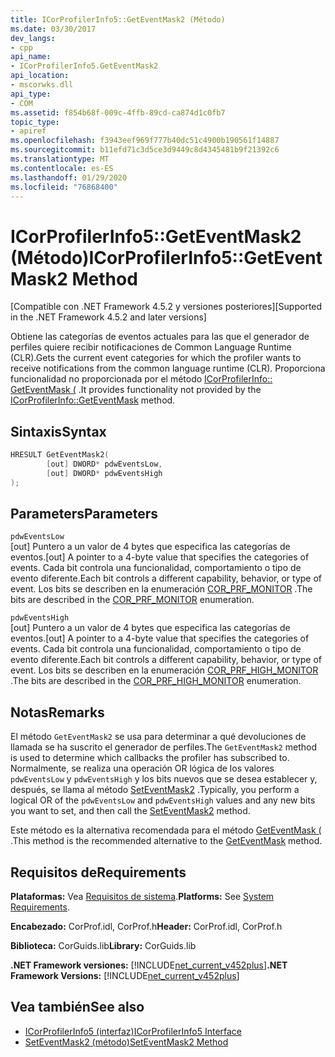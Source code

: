 ```yaml
---
title: ICorProfilerInfo5::GetEventMask2 (Método)
ms.date: 03/30/2017
dev_langs:
- cpp
api_name:
- ICorProfilerInfo5.GetEventMask2
api_location:
- mscorwks.dll
api_type:
- COM
ms.assetid: f854b68f-009c-4ffb-89cd-ca874d1c0fb7
topic_type:
- apiref
ms.openlocfilehash: f3943eef969f777b40dc51c4900b190561f14887
ms.sourcegitcommit: b11efd71c3d5ce3d9449c8d4345481b9f21392c6
ms.translationtype: MT
ms.contentlocale: es-ES
ms.lasthandoff: 01/29/2020
ms.locfileid: "76868400"
---
```

# <a name="icorprofilerinfo5geteventmask2-method"></a><span data-ttu-id="1d880-102">ICorProfilerInfo5::GetEventMask2 (Método)</span><span class="sxs-lookup"><span data-stu-id="1d880-102">ICorProfilerInfo5::GetEventMask2 Method</span></span>
<span data-ttu-id="1d880-103">[Compatible con .NET Framework 4.5.2 y versiones posteriores]</span><span class="sxs-lookup"><span data-stu-id="1d880-103">[Supported in the .NET Framework 4.5.2 and later versions]</span></span>  
  
 <span data-ttu-id="1d880-104">Obtiene las categorías de eventos actuales para las que el generador de perfiles quiere recibir notificaciones de Common Language Runtime (CLR).</span><span class="sxs-lookup"><span data-stu-id="1d880-104">Gets the current event categories for which the profiler wants to receive notifications from the common language runtime (CLR).</span></span>  <span data-ttu-id="1d880-105">Proporciona funcionalidad no proporcionada por el método [ICorProfilerInfo:: GetEventMask (](icorprofilerinfo-geteventmask-method.md) .</span><span class="sxs-lookup"><span data-stu-id="1d880-105">It provides functionality not provided by the [ICorProfilerInfo::GetEventMask](icorprofilerinfo-geteventmask-method.md) method.</span></span>  
  
## <a name="syntax"></a><span data-ttu-id="1d880-106">Sintaxis</span><span class="sxs-lookup"><span data-stu-id="1d880-106">Syntax</span></span>  
  
```cpp
HRESULT GetEventMask2(  
        [out] DWORD* pdwEventsLow,  
        [out] DWORD* pdwEventsHigh  
);  
```  
  
## <a name="parameters"></a><span data-ttu-id="1d880-107">Parameters</span><span class="sxs-lookup"><span data-stu-id="1d880-107">Parameters</span></span>  
 `pdwEventsLow`  
 <span data-ttu-id="1d880-108">[out] Puntero a un valor de 4 bytes que especifica las categorías de eventos.</span><span class="sxs-lookup"><span data-stu-id="1d880-108">[out] A pointer to a 4-byte value that specifies the categories of events.</span></span> <span data-ttu-id="1d880-109">Cada bit controla una funcionalidad, comportamiento o tipo de evento diferente.</span><span class="sxs-lookup"><span data-stu-id="1d880-109">Each bit controls a different capability, behavior, or type of event.</span></span> <span data-ttu-id="1d880-110">Los bits se describen en la enumeración [COR_PRF_MONITOR](cor-prf-monitor-enumeration.md) .</span><span class="sxs-lookup"><span data-stu-id="1d880-110">The bits are described in the [COR_PRF_MONITOR](cor-prf-monitor-enumeration.md) enumeration.</span></span>  
  
 `pdwEventsHigh`  
 <span data-ttu-id="1d880-111">[out] Puntero a un valor de 4 bytes que especifica las categorías de eventos.</span><span class="sxs-lookup"><span data-stu-id="1d880-111">[out] A pointer to a 4-byte value that specifies the categories of events.</span></span>  <span data-ttu-id="1d880-112">Cada bit controla una funcionalidad, comportamiento o tipo de evento diferente.</span><span class="sxs-lookup"><span data-stu-id="1d880-112">Each bit controls a different capability, behavior, or type of event.</span></span> <span data-ttu-id="1d880-113">Los bits se describen en la enumeración [COR_PRF_HIGH_MONITOR](cor-prf-high-monitor-enumeration.md) .</span><span class="sxs-lookup"><span data-stu-id="1d880-113">The bits are described in the [COR_PRF_HIGH_MONITOR](cor-prf-high-monitor-enumeration.md) enumeration.</span></span>  
  
## <a name="remarks"></a><span data-ttu-id="1d880-114">Notas</span><span class="sxs-lookup"><span data-stu-id="1d880-114">Remarks</span></span>  
 <span data-ttu-id="1d880-115">El método `GetEventMask2` se usa para determinar a qué devoluciones de llamada se ha suscrito el generador de perfiles.</span><span class="sxs-lookup"><span data-stu-id="1d880-115">The `GetEventMask2` method is used to determine which callbacks the profiler has subscribed to.</span></span> <span data-ttu-id="1d880-116">Normalmente, se realiza una operación OR lógica de los valores `pdwEventsLow` y `pdwEventsHigh` y los bits nuevos que se desea establecer y, después, se llama al método [SetEventMask2](icorprofilerinfo5-seteventmask2-method.md) .</span><span class="sxs-lookup"><span data-stu-id="1d880-116">Typically, you perform a logical OR of the `pdwEventsLow` and `pdwEventsHigh` values and any new bits you want to set, and then call the [SetEventMask2](icorprofilerinfo5-seteventmask2-method.md) method.</span></span>  
  
 <span data-ttu-id="1d880-117">Este método es la alternativa recomendada para el método [GetEventMask (](icorprofilerinfo-geteventmask-method.md) .</span><span class="sxs-lookup"><span data-stu-id="1d880-117">This method is the recommended alternative to the [GetEventMask](icorprofilerinfo-geteventmask-method.md) method.</span></span>  
  
## <a name="requirements"></a><span data-ttu-id="1d880-118">Requisitos de</span><span class="sxs-lookup"><span data-stu-id="1d880-118">Requirements</span></span>  
 <span data-ttu-id="1d880-119">**Plataformas:** Vea [Requisitos de sistema](../../../../docs/framework/get-started/system-requirements.md).</span><span class="sxs-lookup"><span data-stu-id="1d880-119">**Platforms:** See [System Requirements](../../../../docs/framework/get-started/system-requirements.md).</span></span>  
  
 <span data-ttu-id="1d880-120">**Encabezado:** CorProf.idl, CorProf.h</span><span class="sxs-lookup"><span data-stu-id="1d880-120">**Header:** CorProf.idl, CorProf.h</span></span>  
  
 <span data-ttu-id="1d880-121">**Biblioteca:** CorGuids.lib</span><span class="sxs-lookup"><span data-stu-id="1d880-121">**Library:** CorGuids.lib</span></span>  
  
 <span data-ttu-id="1d880-122">**.NET Framework versiones:** [!INCLUDE[net_current_v452plus](../../../../includes/net-current-v452plus-md.md)]</span><span class="sxs-lookup"><span data-stu-id="1d880-122">**.NET Framework Versions:** [!INCLUDE[net_current_v452plus](../../../../includes/net-current-v452plus-md.md)]</span></span>  
  
## <a name="see-also"></a><span data-ttu-id="1d880-123">Vea también</span><span class="sxs-lookup"><span data-stu-id="1d880-123">See also</span></span>

- [<span data-ttu-id="1d880-124">ICorProfilerInfo5 (interfaz)</span><span class="sxs-lookup"><span data-stu-id="1d880-124">ICorProfilerInfo5 Interface</span></span>](icorprofilerinfo5-interface.md)
- [<span data-ttu-id="1d880-125">SetEventMask2 (método)</span><span class="sxs-lookup"><span data-stu-id="1d880-125">SetEventMask2 Method</span></span>](icorprofilerinfo5-seteventmask2-method.md)
